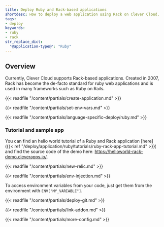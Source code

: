 ```yaml
---
title: Deploy Ruby and Rack-based applications
shortdesc: How to deploy a web application using Rack on Clever Cloud.
tags:
- deploy
keywords:
- ruby
- rack
str_replace_dict:
  "@application-type@": "Ruby"
---
```


## Overview

Currently, Clever Cloud supports Rack-based applications.
Created in 2007, Rack has become the de-facto standard for ruby web applications and is used in many frameworks such as Ruby on Rails.

{{< readfile "/content/partials/create-application.md" >}}

{{< readfile "/content/partials/set-env-vars.md" >}}

{{< readfile "/content/partials/language-specific-deploy/ruby.md" >}}

### Tutorial and sample app

You can find an hello world tutorial of a Ruby and Rack application [here]({{< ref "/deploy/application/ruby/tutorials/ruby-rack-app-tutorial.md" >}}) and find the source code of the demo here: <a href="https://helloworld-rack-demo.cleverapps.io/">https://helloworld-rack-demo.cleverapps.io/</a>.

{{< readfile "/content/partials/new-relic.md" >}}

{{< readfile "/content/partials/env-injection.md" >}}

To access environment variables from your code, just get them from the environment with `ENV["MY_VARIABLE"]`.

{{< readfile "/content/partials/deploy-git.md" >}}

{{< readfile "/content/partials/link-addon.md" >}}

{{< readfile "/content/partials/more-config.md" >}}